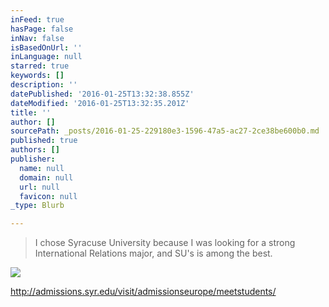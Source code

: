 ```yaml
---
inFeed: true
hasPage: false
inNav: false
isBasedOnUrl: ''
inLanguage: null
starred: true
keywords: []
description: ''
datePublished: '2016-01-25T13:32:38.855Z'
dateModified: '2016-01-25T13:32:35.201Z'
title: ''
author: []
sourcePath: _posts/2016-01-25-229180e3-1596-47a5-ac27-2ce38be600b0.md
published: true
authors: []
publisher:
  name: null
  domain: null
  url: null
  favicon: null
_type: Blurb

---
```

> I chose Syracuse University because I was looking for a strong International Relations major, and SU's is among the best.

![](https://the-grid-user-content.s3-us-west-2.amazonaws.com/902d4e20-3221-475d-af50-d4b1c1c5c3a6.jpg)

http://admissions.syr.edu/visit/admissionseurope/meetstudents/